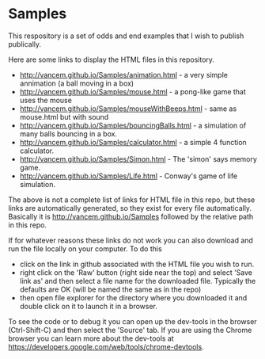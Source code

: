 # Samples

This respository is a set of odds and end examples that I wish to publish publically.

Here are some links to display the HTML files in this repository.  

  * http://vancem.github.io/Samples/animation.html - a very simple annimation (a ball moving in a box)
  * http://vancem.github.io/Samples/mouse.html - a pong-like game that uses the mouse
  * http://vancem.github.io/Samples/mouseWithBeeps.html - same as mouse.html but with sound
  * http://vancem.github.io/Samples/bouncingBalls.html - a simulation of many balls bouncing in a box.  
  * http://vancem.github.io/Samples/calculator.html - a simple 4 function calculator.  
  * http://vancem.github.io/Samples/Simon.html - The 'simon' says memory game. 
  * http://vancem.github.io/Samples/Life.html - Conway's game of life simulation. 

The above is not a complete list of links for HTML file in this repo, but these links are automatically generated, so they exist 
for every file automatically.   Basically it is http://vancem.github.io/Samples followed by the relative path in this repo.   

If for whatever reasons these links do not work you can also download and run the file locally on your computer.   To do this
   * click on the link in github associated with the HTML file you wish to run.
   * right click on the 'Raw' button (right side near the top) and select 'Save link as' and then select 
     a file name for the downloaded file.  Typically the defaults are OK (will be named the same as in the repo)
   * then open file explorer for the directory where you downloaded it and double click on it to launch it in a browser.  

To see the code or to debug it you can open up the dev-tools in the browser (Ctrl-Shift-C) and then select the 'Source' tab.  If
you are using the Chrome browser you can learn more about the dev-tools at https://developers.google.com/web/tools/chrome-devtools.  

